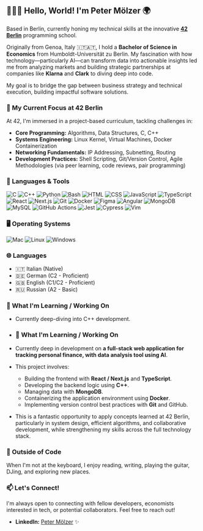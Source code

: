 ## 👩🏻‍💻 Hello, World! I'm Peter Mölzer 🌍

Based in Berlin, currently honing my technical skills at the innovative **[42 Berlin](https://www.42network.org/)** programming school.

Originally from Genoa, Italy 🇮🇹🇦🇹, I hold a **Bachelor of Science in Economics** from Humboldt-Universität zu Berlin. My fascination with how technology—particularly AI—can transform data into actionable insights led me from analyzing markets and building strategic partnerships at companies like **Klarna** and **Clark** to diving deep into code.

My goal is to bridge the gap between business strategy and technical execution, building impactful software solutions.

### 🚀 My Current Focus at 42 Berlin

At 42, I'm immersed in a project-based curriculum, tackling challenges in:
*   **Core Programming:** Algorithms, Data Structures, C, C++
*   **Systems Engineering:** Linux Kernel, Virtual Machines, Docker Containerization
*   **Networking Fundamentals:** IP Addressing, Subnetting, Routing
*   **Development Practices:** Shell Scripting, Git/Version Control, Agile Methodologies (via peer learning, code reviews, pair programming)

### 📝 Languages & Tools
![C](https://img.shields.io/badge/-C-00599C?style=flat&logo=c&logoColor=white)
![C++](https://img.shields.io/badge/-C%2B%2B-00599C?style=flat&logo=c%2B%2B&logoColor=white) 
![Python](https://img.shields.io/badge/-Python-306998?style=flat&logo=python&logoColor=white) 
![Bash](https://img.shields.io/badge/-Bash-4EAA25?style=flat&logo=gnu-bash&logoColor=white) 
![HTML](https://img.shields.io/badge/-HTML-E34F26?style=flat&logo=html5&logoColor=white)
![CSS](https://img.shields.io/badge/-CSS-1572B6?style=flat&logo=css3&logoColor=white)
![JavaScript](https://img.shields.io/badge/-JavaScript-F7DF1E?style=flat&logo=javascript&logoColor=black)
![TypeScript](https://img.shields.io/badge/-TypeScript-3178C6?style=flat&logo=typescript&logoColor=white)
![React](https://img.shields.io/badge/-React-61DAFB?style=flat&logo=react&logoColor=black)
![Next.js](https://img.shields.io/badge/-Next.js-000000?style=flat&logo=next.js&logoColor=white)
![Git](https://img.shields.io/badge/-Git-F05032?style=flat&logo=git&logoColor=white)
![Docker](https://img.shields.io/badge/-Docker-2496ED?style=flat&logo=docker&logoColor=white)
![Figma](https://img.shields.io/badge/-Figma-F24E1E?style=flat&logo=figma&logoColor=white)
![Angular](https://img.shields.io/badge/-Angular-DD0031?style=flat&logo=angular&logoColor=white)
![MongoDB](https://img.shields.io/badge/-MongoDB-47A248?style=flat&logo=mongodb&logoColor=white)
![MySQL](https://img.shields.io/badge/-MySQL-4479A1?style=flat&logo=mysql&logoColor=white)
![GitHub Actions](https://img.shields.io/badge/-GitHub_Actions-2088FF?style=flat&logo=github-actions&logoColor=white)
![Jest](https://img.shields.io/badge/-Jest-C21325?style=flat&logo=jest&logoColor=white)
![Cypress](https://img.shields.io/badge/-Cypress-17202C?style=flat&logo=cypress&logoColor=white)
![Vim](https://img.shields.io/badge/-Vim-019733?style=flat&logo=vim&logoColor=white)


### 🖥 Operating Systems
![Mac](https://img.shields.io/badge/-Mac-000000?style=flat&logo=apple&logoColor=white)
![Linux](https://img.shields.io/badge/-Linux-000000?style=flat&logo=linux&logoColor=white)
![Windows](https://img.shields.io/badge/-Windows-0078D6?style=flat&logo=windows&logoColor=white)

### 🌐 Languages

*   🇮🇹 Italian (Native)
*   🇩🇪 German (C2 - Proficient)
*   🇬🇧 English (C1/C2 - Proficient)
*   🇷🇺 Russian (A2 - Basic)

### 🌱 What I'm Learning / Working On

*   Currently deep-diving into C++ development.
*   ### 🌱 What I'm Learning / Working On

*   Currently deep in development on **a full-stack web application for tracking personal finance, with data analysis tool using AI**.
*   This project involves:
    *   Building the frontend with **React / Next.js** and **TypeScript**.
    *   Developing the backend logic using **C++**.
    *   Managing data with **MongoDB**.
    *   Containerizing the application environment using **Docker**.
    *   Implementing version control best practices with **Git** and GitHub.
*   This is a fantastic opportunity to apply concepts learned at 42 Berlin, particularly in system design, efficient algorithms, and collaborative development, while strengthening my skills across the full technology stack.

### 🎸 Outside of Code

When I'm not at the keyboard, I enjoy reading, writing, playing the guitar, DJing, and exploring new places.

### 📫 Let's Connect!

I'm always open to connecting with fellow developers, economists interested in tech, or potential collaborators. Feel free to reach out!

*   **LinkedIn:** [Peter Mölzer](https://www.linkedin.com/in/peter-moelzer/) ✨
